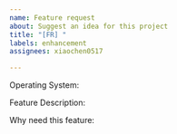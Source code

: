 ```yaml
---
name: Feature request
about: Suggest an idea for this project
title: "[FR] "
labels: enhancement
assignees: xiaochen0517

---
```


Operating System:

Feature Description:

Why need this feature:
